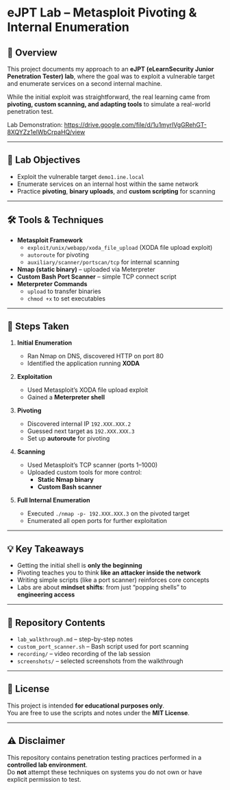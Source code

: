 # eJPT Lab – Metasploit Pivoting & Internal Enumeration

## 📖 Overview
This project documents my approach to an **eJPT (eLearnSecurity Junior Penetration Tester) lab**, where the goal was to exploit a vulnerable target and enumerate services on a second internal machine.  

While the initial exploit was straightforward, the real learning came from **pivoting, custom scanning, and adapting tools** to simulate a real-world penetration test.

Lab Demonstration: https://drive.google.com/file/d/1u1myrlVgGRehGT-8XQYZz1elWbCrpaHQ/view

---

## 🎯 Lab Objectives
- Exploit the vulnerable target `demo1.ine.local`
- Enumerate services on an internal host within the same network
- Practice **pivoting**, **binary uploads**, and **custom scripting** for scanning

---

## 🛠️ Tools & Techniques
- **Metasploit Framework**
  - `exploit/unix/webapp/xoda_file_upload` (XODA file upload exploit)
  - `autoroute` for pivoting
  - `auxiliary/scanner/portscan/tcp` for internal scanning
- **Nmap (static binary)** – uploaded via Meterpreter
- **Custom Bash Port Scanner** – simple TCP connect script
- **Meterpreter Commands**
  - `upload` to transfer binaries
  - `chmod +x` to set executables

---

## 🔑 Steps Taken
1. **Initial Enumeration**
   - Ran Nmap on DNS, discovered HTTP on port 80
   - Identified the application running **XODA**

2. **Exploitation**
   - Used Metasploit’s XODA file upload exploit  
   - Gained a **Meterpreter shell**

3. **Pivoting**
   - Discovered internal IP `192.XXX.XXX.2`
   - Guessed next target as `192.XXX.XXX.3`  
   - Set up **autoroute** for pivoting

4. **Scanning**
   - Used Metasploit’s TCP scanner (ports 1–1000)  
   - Uploaded custom tools for more control:  
     - **Static Nmap binary**  
     - **Custom Bash scanner**  

5. **Full Internal Enumeration**
   - Executed `./nmap -p- 192.XXX.XXX.3` on the pivoted target  
   - Enumerated all open ports for further exploitation

---

## 💡 Key Takeaways
- Getting the initial shell is **only the beginning**  
- Pivoting teaches you to think **like an attacker inside the network**  
- Writing simple scripts (like a port scanner) reinforces core concepts  
- Labs are about **mindset shifts**: from just “popping shells” to **engineering access**

---

## 📂 Repository Contents
- `lab_walkthrough.md` – step-by-step notes
- `custom_port_scanner.sh` – Bash script used for port scanning
- `recording/` – video recording of the lab session
- `screenshots/` – selected screenshots from the walkthrough

---

## 📜 License
This project is intended **for educational purposes only**.  
You are free to use the scripts and notes under the **MIT License**.  

---

## ⚠️ Disclaimer
This repository contains penetration testing practices performed in a **controlled lab environment**.  
Do **not** attempt these techniques on systems you do not own or have explicit permission to test.  
